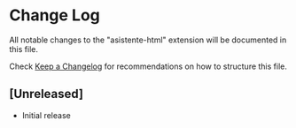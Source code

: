 # Change Log

All notable changes to the "asistente-html" extension will be documented in this file.

Check [Keep a Changelog](http://keepachangelog.com/) for recommendations on how to structure this file.

## [Unreleased]

- Initial release